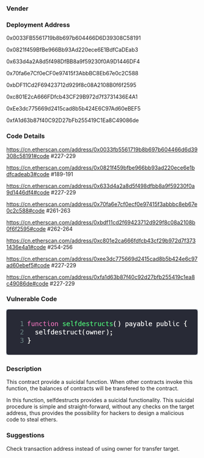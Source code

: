 ### Vender



### Deployment Address

0x0033FB5561719b8b697b604466D6D39308C58191

0x0821f459BfBe966Bb93Ad220ece6E1BdfCaDEab3

0x633d4a2A8d5f498DfBB8a9f59230f0A9D1446DF4

0x70fa6e7Cf0eCF0e97415f3AbbBC8Eb67e0c2C588

0xbDF11Cd2F69423712d929f8c08A2108B0f6f2595

0xc801E2cA666FDfcb43CF29B972d7f3731436E4A1

0xEe3dc775669d2415cad8b5b424E6C97Ad60eBEF5

0xfA1d63b87f40C92D27bFb255419C1Ea8C49086de

### Code Details

https://cn.etherscan.com/address/0x0033fb5561719b8b697b604466d6d39308c58191#code #227-229

https://cn.etherscan.com/address/0x0821f459bfbe966bb93ad220ece6e1bdfcadeab3#code #189-191

https://cn.etherscan.com/address/0x633d4a2a8d5f498dfbb8a9f59230f0a9d1446df4#code #227-229

https://cn.etherscan.com/address/0x70fa6e7cf0ecf0e97415f3abbbc8eb67e0c2c588#code  #261-263

https://cn.etherscan.com/address/0xbdf11cd2f69423712d929f8c08a2108b0f6f2595#code #262-264

https://cn.etherscan.com/address/0xc801e2ca666fdfcb43cf29b972d7f3731436e4a1#code #254-256

https://cn.etherscan.com/address/0xee3dc775669d2415cad8b5b424e6c97ad60ebef5#code #227-229

https://cn.etherscan.com/address/0xfa1d63b87f40c92d27bfb255419c1ea8c49086de#code #227-229

### Vulnerable Code

![carbon2](./pic/carbon2.png)

### Description

This contract provide a suicidal function. When other contracts invoke this function, the balances of contracts will be transfered to the contract. 

In this function, selfdestructs provides a suicidal functionality. This suicidal procedure is simple and straight-forward, without any checks on the target address, thus provides the possibility for hackers to design a malicious code to steal ethers.

### Suggestions

Check transaction address instead of using owner for transfer target.
